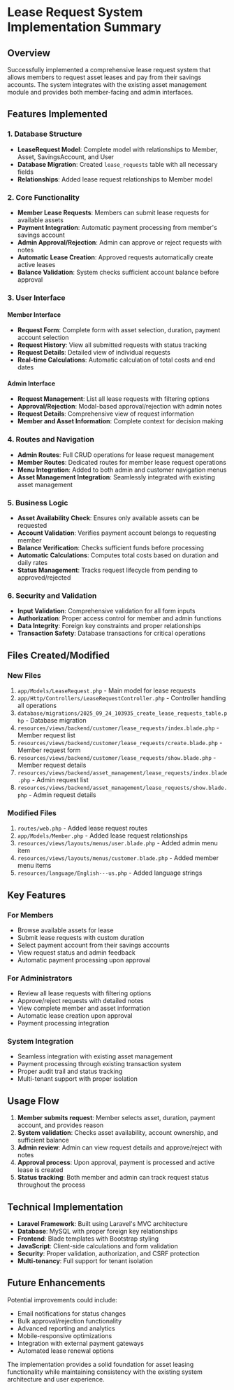 # Lease Request System Implementation Summary

## Overview
Successfully implemented a comprehensive lease request system that allows members to request asset leases and pay from their savings accounts. The system integrates with the existing asset management module and provides both member-facing and admin interfaces.

## Features Implemented

### 1. Database Structure
- **LeaseRequest Model**: Complete model with relationships to Member, Asset, SavingsAccount, and User
- **Database Migration**: Created `lease_requests` table with all necessary fields
- **Relationships**: Added lease request relationships to Member model

### 2. Core Functionality
- **Member Lease Requests**: Members can submit lease requests for available assets
- **Payment Integration**: Automatic payment processing from member's savings account
- **Admin Approval/Rejection**: Admin can approve or reject requests with notes
- **Automatic Lease Creation**: Approved requests automatically create active leases
- **Balance Validation**: System checks sufficient account balance before approval

### 3. User Interface

#### Member Interface
- **Request Form**: Complete form with asset selection, duration, payment account selection
- **Request History**: View all submitted requests with status tracking
- **Request Details**: Detailed view of individual requests
- **Real-time Calculations**: Automatic calculation of total costs and end dates

#### Admin Interface
- **Request Management**: List all lease requests with filtering options
- **Approval/Rejection**: Modal-based approval/rejection with admin notes
- **Request Details**: Comprehensive view of request information
- **Member and Asset Information**: Complete context for decision making

### 4. Routes and Navigation
- **Admin Routes**: Full CRUD operations for lease request management
- **Member Routes**: Dedicated routes for member lease request operations
- **Menu Integration**: Added to both admin and customer navigation menus
- **Asset Management Integration**: Seamlessly integrated with existing asset management

### 5. Business Logic
- **Asset Availability Check**: Ensures only available assets can be requested
- **Account Validation**: Verifies payment account belongs to requesting member
- **Balance Verification**: Checks sufficient funds before processing
- **Automatic Calculations**: Computes total costs based on duration and daily rates
- **Status Management**: Tracks request lifecycle from pending to approved/rejected

### 6. Security and Validation
- **Input Validation**: Comprehensive validation for all form inputs
- **Authorization**: Proper access control for member and admin functions
- **Data Integrity**: Foreign key constraints and proper relationships
- **Transaction Safety**: Database transactions for critical operations

## Files Created/Modified

### New Files
1. `app/Models/LeaseRequest.php` - Main model for lease requests
2. `app/Http/Controllers/LeaseRequestController.php` - Controller handling all operations
3. `database/migrations/2025_09_24_103935_create_lease_requests_table.php` - Database migration
4. `resources/views/backend/customer/lease_requests/index.blade.php` - Member request list
5. `resources/views/backend/customer/lease_requests/create.blade.php` - Member request form
6. `resources/views/backend/customer/lease_requests/show.blade.php` - Member request details
7. `resources/views/backend/asset_management/lease_requests/index.blade.php` - Admin request list
8. `resources/views/backend/asset_management/lease_requests/show.blade.php` - Admin request details

### Modified Files
1. `routes/web.php` - Added lease request routes
2. `app/Models/Member.php` - Added lease request relationships
3. `resources/views/layouts/menus/user.blade.php` - Added admin menu item
4. `resources/views/layouts/menus/customer.blade.php` - Added member menu items
5. `resources/language/English---us.php` - Added language strings

## Key Features

### For Members
- Browse available assets for lease
- Submit lease requests with custom duration
- Select payment account from their savings accounts
- View request status and admin feedback
- Automatic payment processing upon approval

### For Administrators
- Review all lease requests with filtering options
- Approve/reject requests with detailed notes
- View complete member and asset information
- Automatic lease creation upon approval
- Payment processing integration

### System Integration
- Seamless integration with existing asset management
- Payment processing through existing transaction system
- Proper audit trail and status tracking
- Multi-tenant support with proper isolation

## Usage Flow

1. **Member submits request**: Member selects asset, duration, payment account, and provides reason
2. **System validation**: Checks asset availability, account ownership, and sufficient balance
3. **Admin review**: Admin can view request details and approve/reject with notes
4. **Approval process**: Upon approval, payment is processed and active lease is created
5. **Status tracking**: Both member and admin can track request status throughout the process

## Technical Implementation

- **Laravel Framework**: Built using Laravel's MVC architecture
- **Database**: MySQL with proper foreign key relationships
- **Frontend**: Blade templates with Bootstrap styling
- **JavaScript**: Client-side calculations and form validation
- **Security**: Proper validation, authorization, and CSRF protection
- **Multi-tenancy**: Full support for tenant isolation

## Future Enhancements

Potential improvements could include:
- Email notifications for status changes
- Bulk approval/rejection functionality
- Advanced reporting and analytics
- Mobile-responsive optimizations
- Integration with external payment gateways
- Automated lease renewal options

The implementation provides a solid foundation for asset leasing functionality while maintaining consistency with the existing system architecture and user experience.
